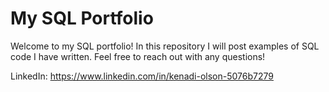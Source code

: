 # My SQL Portfolio
Welcome to my SQL portfolio! In this repository I will post examples of SQL code I have written.
Feel free to reach out with any questions!

LinkedIn: <https://www.linkedin.com/in/kenadi-olson-5076b7279>
